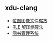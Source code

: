 ## xdu-clang

- [位图图像文件缩放](exp_bitmap_scaling/README.md)
- [RLE 解压缩算法](exp_rle/README.md)
- [图书管理系统](exp_library/README.md)

